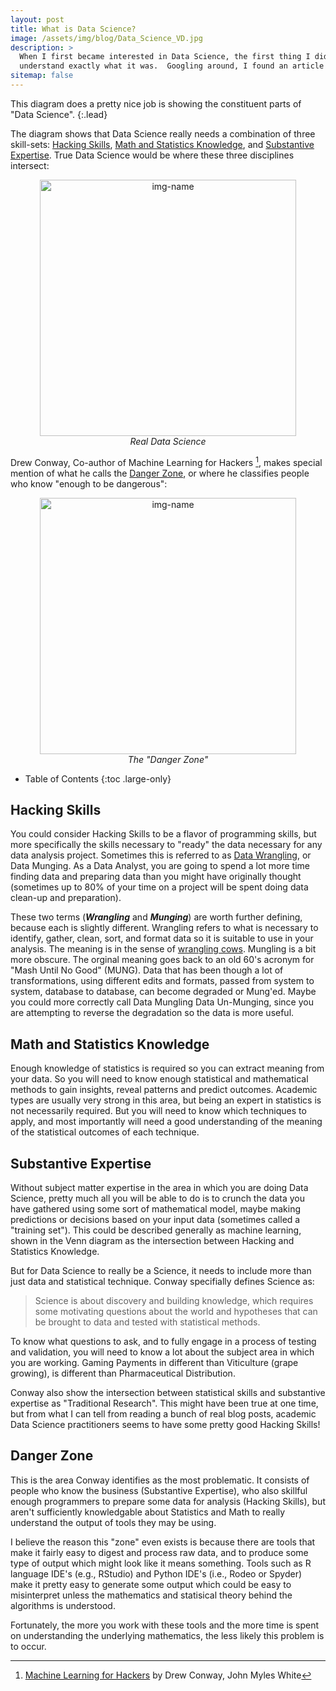 ```yaml
---
layout: post
title: What is Data Science?
image: /assets/img/blog/Data_Science_VD.jpg
description: >
  When I first became interested in Data Science, the first thing I did was try to
  understand exactly what it was.  Googling around, I found an article that included an interesting [Venn Diagram](http://drewconway.com/zia/2013/3/26/the-data-science-venn-diagram).
sitemap: false
---
```


This diagram does a pretty nice job is showing the constituent parts of "Data Science".
{:.lead}

<!--- Comments are Fun  ![image-title-here](/assets/img/blog/Data_Science_VD.png){:class="img-responsive"} --->

<!--- ![image-title-here](/assets/img/blog/Data_Science_VD.png){:height="700px" width="400px"} --->



The diagram shows that Data Science really needs a combination of three skill-sets: [Hacking Skills](#hacking-skills), [Math and Statistics Knowledge](#math-and-statistics-knowledge), and [Substantive Expertise](#substantive-expertise).
True Data Science would be where these three disciplines intersect:

<p align="center">
  <img alt="img-name" src="/assets/img/blog/Data_Science_VD2.jpg" width="410">
  <br>
    <em>Real Data Science</em>
</p>

<!---  ![image-title-here](/assets/img/blog/Data_Science_VD2.jpg){:width="410px"} --->

Drew Conway, Co-author of Machine Learning for Hackers [^1], makes special mention of what he calls
the [Danger Zone](#danger-zone), or where he classifies people who know "enough to be dangerous":

<p align="center">
  <img alt="img-name" src="/assets/img/blog/Data_Science_VD3.jpg" width="410">
  <br>
    <em>The "Danger Zone"</em>
</p>
 

- Table of Contents
{:toc .large-only}

## Hacking Skills

You could consider Hacking Skills to be a flavor of programming skills, but more specifically
the skills necessary to "ready" the data necessary for any data analysis project.
Sometimes this is referred to as [Data Wrangling](https://en.wikipedia.org/wiki/Data_wrangling), or Data Munging.
As a Data Analyst, you are going to spend a lot more time finding data and preparing data than you
might have originally thought (sometimes up to 80% of your time on a project will be spent
doing data clean-up and preparation).

These two terms (***Wrangling*** and ***Munging***) are worth further defining, because each is slightly
different.  Wrangling refers to what is necessary to identify, gather, clean, sort, and format data so
it is suitable to use in your analysis.  The meaning is in the sense of [wrangling cows](https://www.vocabulary.com/dictionary/wrangle).
Mungling is a bit more obscure.  The orginal meaning goes back to an old 60's acronym for "Mash Until No Good" (MUNG).
Data that has been though a lot of transformations, using different edits and formats, passed
from system to system, database to database, can become degraded or Mung'ed.  Maybe you could more correctly
call Data Mungling Data Un-Munging, since you are attempting to reverse the degradation so the data is more useful.

 
## Math and Statistics Knowledge

Enough knowledge of statistics is required so you can extract meaning from your data.
So you will need to know enough statistical and mathematical methods to gain 
insights, reveal patterns and predict outcomes. Academic types are usually very strong in this
area, but being an expert in statistics is not necessarily required.  But you will need to
know which techniques to apply, and most importantly will need a good understanding of the 
meaning of the statistical outcomes of each technique.   

 
## Substantive Expertise

Without subject matter expertise in the area in which you are doing Data Science, pretty
much all you will be able to do is to crunch the data you have gathered using some sort of
mathematical model, maybe making predictions or decisions based on your input data (sometimes 
called a "training set"). This could be described generally as machine learning, shown in the Venn
diagram as the intersection between Hacking and Statistics Knowledge.

But for Data Science to really be a Science, it needs to include more than just data and statistical technique.
Conway specifially defines Science as:

> Science is about discovery and building knowledge, which requires some motivating questions about the world and hypotheses that can be brought to data and tested with statistical methods.

To know what questions to ask, and to fully engage in a process of testing and validation, you will need
to know a lot about the subject area in which you are working.  Gaming Payments in different than
Viticulture (grape growing), is different than Pharmaceutical Distribution. 

Conway also show the intersection between statistical skills and substantive expertise as
"Traditional Research".  This might have been true at one time, but from what I can tell from
reading a bunch of real blog posts, academic Data Science practitioners seems to have some pretty
good Hacking Skills! 
   
 
## Danger Zone

This is the area Conway identifies as the most problematic.  It consists of people
who know the business (Substantive Expertise), who also skillful enough programmers to prepare
some data for analysis (Hacking Skills), but aren't sufficiently knowledgable about
Statistics and Math to really understand the output of tools they may be using.

I believe the reason this "zone" even exists is because there are tools that make it fairly
easy to digest and process raw data, and to produce some type of output which might look like
it means something.  Tools such as R language IDE's (e.g., RStudio) and Python IDE's (i.e., Rodeo or Spyder) make
it pretty easy to generate some output which could be easy to misinterpret unless the
mathematics and statisical theory behind the algorithms is understood.

Fortunately, the more you work with these tools and the more time is spent on understanding
the underlying mathematics, the less likely this problem is to occur.

[^1]: [Machine Learning for Hackers](https://www.oreilly.com/library/view/machine-learning-for/9781449330514/) by Drew Conway, John Myles White
